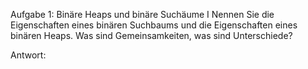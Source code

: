 Aufgabe 1: Binäre Heaps und binäre Suchäume I
	Nennen Sie die Eigenschaften eines binären Suchbaums und die Eigenschaften eines binären Heaps. Was sind Gemeinsamkeiten, was sind Unterschiede?

Antwort:
